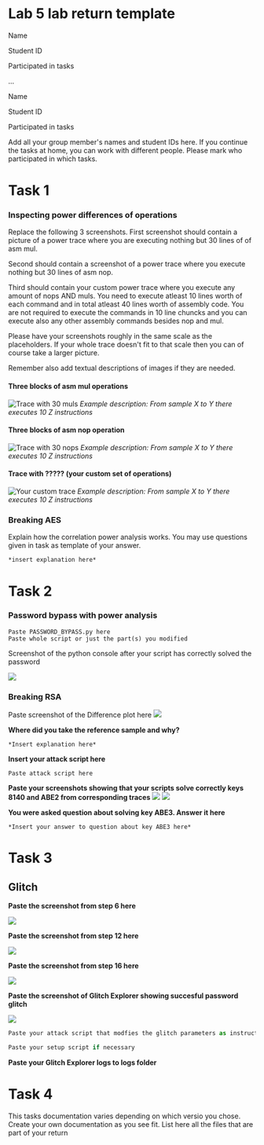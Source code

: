 # Lab 5 lab return template 

Name ``` ```

Student ID ``` ```

Participated in tasks ``` ```

...

Name ``` ```

Student ID ``` ```

Participated in tasks ``` ```

Add all your group member's names and student IDs here. If you continue the tasks at home, you can work with different people. Please mark who participated in which tasks.

# Task 1
### Inspecting power differences of operations

Replace the following 3 screenshots. First screenshot should contain a picture of a power trace where you are executing nothing but 30 lines of of asm mul.

Second should contain a screenshot of a power trace where you execute nothing but 30 lines of asm nop.

Third should contain your custom power trace where you execute any amount of nops AND muls. You need to execute atleast 10 lines worth of each command and in total atleast 40 lines worth of assembly code. You are not required to execute the commands in 10 line chuncks and you can execute also any other assembly commands besides nop and mul.

Please have your screenshots roughly in the same scale as the placeholders. If your whole trace doesn't fit to that scale then you can of course take a larger picture.

Remember also add textual descriptions of images if they are needed.

#### Three blocks of asm mul operations
![](images/esimerkkilab2.png  "Trace with 30 muls")
*Example description: From sample X to Y there executes 10 Z instructions*

#### Three blocks of asm nop operation
![](images/esimerkkilab2.png  "Trace with 30 nops")
*Example description: From sample X to Y there executes 10 Z instructions*

#### Trace with ????? (your custom set of operations)
![](images/esimerkkilab2.png  "Your custom trace")
*Example description: From sample X to Y there executes 10 Z instructions*



### Breaking AES

Explain how the correlation power analysis works. You may use questions given in task as template of your answer.
```
*insert explanation here*
```

# Task 2

### Password bypass with power analysis

```
Paste PASSWORD_BYPASS.py here
Paste whole script or just the part(s) you modified
```

Screenshot of the python console after your script has correctly solved the password

![ ](images/ChipWhispererplaceholder2.png  "Screenshot of the python console after the script has correctly guessed the password")

### Breaking RSA

Paste screenshot of the Difference plot here
![ ](images/ChipWhispererplaceholder2.png  "Difference plot here")

__Where did you take the reference sample and why?__
```
*Insert explanation here*
```

__Insert your attack script here__
```
Paste attack script here
```

__Paste your screenshots showing that your scripts solve correctly keys 8140 and ABE2 from corresponding traces__
![ ](images/ChipWhispererplaceholder2.png  "Key solve screenshot here")
![ ](images/ChipWhispererplaceholder2.png  "Key solve screenshot here")

__You were asked question about solving key ABE3. Answer it here__

```
*Insert your answer to question about key ABE3 here*
```

# Task 3
## Glitch

**Paste the screenshot from step 6 here**

![ ](images/ChipWhispererplaceholder2.png  "Glitched terminal here")

**Paste the screenshot from step 12 here**

![ ](images/ChipWhispererplaceholder2.png  "Glitched terminal here")

**Paste the screenshot from step 16 here**

![ ](images/ChipWhispererplaceholder1.png  "Glitch Explorer here")

**Paste the screenshot of Glitch Explorer showing succesful password glitch**

![ ](images/ChipWhispererplaceholder1.png  "Glitch Explorer here")

```python
Paste your attack script that modfies the glitch parameters as instructed
```
```python
Paste your setup script if necessary
```
**Paste your Glitch Explorer logs to logs folder**



# Task 4

This tasks documentation varies depending on which versio you chose. Create your own documentation as you see fit. List here all the files that are part of your return
